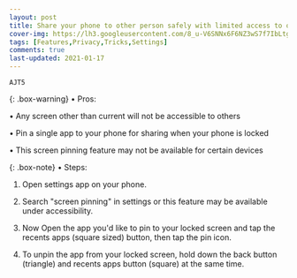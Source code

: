 ```yaml
---
layout: post
title: Share your phone to other person safely with limited access to only current screen - Screen pinning
cover-img: https://lh3.googleusercontent.com/8_u-V6SNNx6F6NZ3wS7f7IbLtgLLvGe2dP6w-1YgNHdNX9wF5gAPDvJ9adtU3pk_XnScZNs7vLqCPzfJFgt-Wr6QVgrp9O-fjNyBOB87QjoFToCnqxmlzRBJBAe10VkytVCd8yPbqg=w2400
tags: [Features,Privacy,Tricks,Settings]
comments: true
last-updated: 2021-01-17
---
```


``AJT5``

{: .box-warning}
• Pros:

• Any screen other than current will not be accessible to others

• Pin a single app to your phone for sharing when your phone is locked

• This screen pinning feature may not be available for certain devices

{: .box-note}
• Steps:

1. Open settings app on your phone.

2. Search "screen pinning" in settings or this feature may be available under accessibility.

3. Now Open the app you'd like to pin to your locked screen and tap the recents apps (square sized) button, then tap the pin icon.

4. To unpin the app from your locked screen, hold down the back button (triangle) and recents apps button (square) at the same time.
